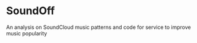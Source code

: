 # SoundOff
An analysis on SoundCloud music patterns and code for service to improve music popularity
